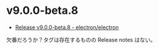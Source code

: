 # v9.0.0-beta.8

- [Release v9.0.0-beta.8 - electron/electron](https://github.com/electron/electron/releases/tag/v9.0.0-beta.8)

欠番だろうか？タグは存在するものの Release notes はない。
